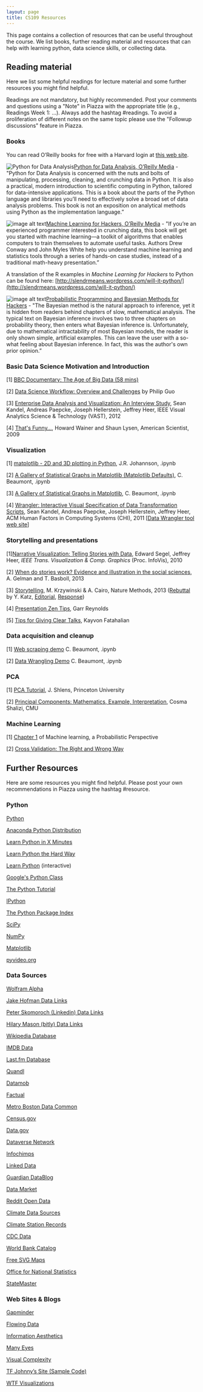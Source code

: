 ```yaml
---
layout: page
title: CS109 Resources
---
```


This page contains a collection of resources that can be useful throughout the course. We list books, further reading material and resources that can help with learning python, data science skills, or collecting data. 


## Reading material 
Here we list some helpful readings for lecture material and some further resources you might find helpful. 

Readings are not mandatory, but highly recommended. Post your comments and questions using a "Note" in Piazza with the appropriate title (e.g., Readings Week 1: …). Always add the hashtag #readings. To avoid a proliferation of different notes on the same topic please use the "Followup discussions" feature in Piazza.

### Books

You can read O’Reilly books for free with a Harvard login at [this web site](http://proquest.safaribooksonline.com.ezp-prod1.hul.harvard.edu/).

![Python for Data Analysis](../figures/image_0.gif)[Python for Data Analysis, O’Reilly Media](http://shop.oreilly.com/product/0636920023784.do) - "Python for Data Analysis is concerned with the nuts and bolts of manipulating, processing, cleaning, and crunching data in Python. It is also a practical, modern introduction to scientific computing in Python, tailored for data-intensive applications. This is a book about the parts of the Python language and libraries you’ll need to effectively solve a broad set of data analysis problems. This book is not an exposition on analytical methods using Python as the implementation language.”

![image alt text](../figures/image_1.gif)[Machine Learning for Hackers, O’Reilly Media](http://shop.oreilly.com/product/0636920018483.do) - "If you’re an experienced programmer interested in crunching data, this book will get you started with machine learning—a toolkit of algorithms that enables computers to train themselves to automate useful tasks. Authors Drew Conway and John Myles White help you understand machine learning and statistics tools through a series of hands-on case studies, instead of a traditional math-heavy presentation.”

A translation of the R examples in *Machine Learning for Hackers* to Python can be found here: [http://slendrmeans.wordpress.com/will-it-python/](http://slendrmeans.wordpress.com/will-it-python/)

![image alt text](../figures/image_2.png)[Probabilistic Programming and Bayesian Methods for Hackers](http://nbviewer.ipython.org/urls/raw.github.com/CamDavidsonPilon/Probabilistic-Programming-and-Bayesian-Methods-for-Hackers/master/Prologue/Prologue.ipynb) - "The Bayesian method is the natural approach to inference, yet it is hidden from readers behind chapters of slow, mathematical analysis. The typical text on Bayesian inference involves two to three chapters on probability theory, then enters what Bayesian inference is. Unfortunately, due to mathematical intractability of most Bayesian models, the reader is only shown simple, artificial examples. This can leave the user with a so-what feeling about Bayesian inference. In fact, this was the author's own prior opinion.”

### Basic Data Science Motivation and Introduction

[1] [BBC Documentary: The Age of Big Data (58 mins)](https://www.youtube.com/watch?v=dzlwhP5JejA)

[2] [Data Science Workflow: Overview and Challenges](http://cacm.acm.org/blogs/blog-cacm/169199-data-science-workflow-overview-and-challenges/fulltext) by Philip Guo

[3] [Enterprise Data Analysis and Visualization: An Interview Study](http://vis.stanford.edu/files/2012-EnterpriseAnalysisInterviews-VAST.pdf), Sean Kandel, Andreas Paepcke, Joseph Hellerstein, Jeffrey Heer, IEEE Visual Analytics Science & Technology (VAST), 2012

[4] [That's Funny…](http://www.americanscientist.org/issues/pub/thats-funny), Howard Wainer and Shaun Lysen, American Scientist, 2009

### Visualization

[1] [matplotlib - 2D and 3D plotting in Python](http://nbviewer.ipython.org/urls/raw.github.com/jrjohansson/scientific-python-lectures/master/Lecture-4-Matplotlib.ipynb), J.R. Johannson, .ipynb

[2] [A Gallery of Statistical Graphs in Matplotlib (Matplotlib Defaults)](http://nbviewer.ipython.org/urls/raw.github.com/cs109/content/master/lec_03_statistical_graphs_mpl_default.ipynb), C. Beaumont, .ipynb

[3] [A Gallery of Statistical Graphs in Matplotlib](http://nbviewer.ipython.org/urls/raw.github.com/cs109/content/master/lec_03_statistical_graphs.ipynb), C. Beaumont, .ipynb

[4] [Wrangler: Interactive Visual Specification of Data Transformation Scripts](http://vis.stanford.edu/papers/wrangler), Sean Kandel, Andreas Paepcke, Joseph Hellerstein, Jeffrey Heer, ACM Human Factors in Computing Systems (CHI), 2011 [[Data Wrangler tool web site](http://vis.stanford.edu/wrangler/)]

### Storytelling and presentations

[1][Narrative Visualization: Telling Stories with Data](http://vis.stanford.edu/papers/narrative), Edward Segel, Jeffrey Heer, *IEEE Trans. Visualization & Comp. Graphics* (Proc. InfoVis), 2010

[2] [When do stories work? Evidence and illustration in the social sciences](http://www.stat.columbia.edu/~gelman/research/unpublished/Storytelling%20as%20Ideology%2010.pdf), A. Gelman and T. Basboll, 2013

[3] [Storytelling](http://www.nature.com/nmeth/journal/v10/n8/full/nmeth.2571.html), M. Krzywinski & A. Cairo, Nature Methods, 2013 ([Rebuttal](http://www.nature.com/nmeth/journal/v10/n11/full/nmeth.2699.html) by Y. Katz, [Editorial](http://www.nature.com/nmeth/journal/v10/n11/full/nmeth.2726.html), [Response](http://blogs.nature.com/methagora/2013/10/alberto-cairo-on-storytelling-in-science-communication.html))

[4] [Presentation Zen Tips](http://www.garrreynolds.com/Presentation/pdf/presentation_tips.pdf), Garr Reynolds

[5] [Tips for Giving Clear Talks](http://www.cs.cmu.edu/~kayvonf/misc/cleartalktips.pdf), Kayvon Fatahalian 


### Data acquisition and cleanup

[1] [Web scraping demo](http://nbviewer.ipython.org/urls/raw.github.com/cs109/content/master/lec_04_scraping.ipynb) C. Beaumont, .ipynb

[2] [Data Wrangling Demo](http://nbviewer.ipython.org/urls/raw.github.com/cs109/content/master/lec_04_wrangling.ipynb) C. Beaumont, .ipynb

### PCA

[1] [PCA Tutorial](http://www.cs.princeton.edu/picasso/mats/PCA-Tutorial-Intuition_jp.pdf), J. Shlens, Princeton University

[2] [Principal Components: Mathematics, Example, Interpretation](http://www.stat.cmu.edu/~cshalizi/350/lectures/10/lecture-10.pdf), Cosma Shalizi, CMU

### Machine Learning 

[1] [Chapter 1](http://www.cs.ubc.ca/~murphyk/MLbook/pml-intro-22may12.pdf) of Machine learning, a Probabilistic Perspective

[2] [Cross Validation: The Right and Wrong Way](http://nbviewer.ipython.org/urls/raw.github.com/cs109/content/master/lec_10_cross_val.ipynb)


## Further Resources
Here are some resources you might find helpful. Please post your own recommendations in Piazza using the hashtag #resource. 

### Python

[Python](http://python.org/)

[Anaconda Python Distribution](http://www.continuum.io/downloads)

[Learn Python in X Minutes](https://github.com/adambard/learnxinyminutes-docs/blob/master/python.html.markdown)

[Learn Python the Hard Way](http://learnpythonthehardway.org/)

[Learn Python](http://www.learnpython.org/) (interactive)

[Google's Python Class](http://code.google.com/edu/languages/google-python-class/)

[The Python Tutorial](http://docs.python.org/tutorial/)

[IPython](http://ipython.org/)

[The Python Package Index](http://pypi.python.org/pypi)

[SciPy](http://www.scipy.org/)

[NumPy](http://numpy.scipy.org/)

[Matplotlib](http://matplotlib.sourceforge.net/)

[pyvideo.org](http://pyvideo.org/)

### Data Sources

[Wolfram Alpha](http://www.wolframalpha.com/)

[Jake Hofman Data Links](http://delicious.com/jhofman/data)

[Peter Skomoroch (Linkedin) Data Links](http://delicious.com/pskomoroch/dataset)

[Hilary Mason (bitly) Data Links](http://bitly.com/bundles/hmason/1)

[Wikipedia Database](http://en.wikipedia.org/wiki/Wikipedia:Database_download)

[IMDB Data](http://www.imdb.com/interfaces)

[Last.fm Database](http://www.dtic.upf.edu/~ocelma/MusicRecommendationDataset/index.html)

[Quandl](http://www.quandl.com)

[Datamob](http://datamob.org/datasets)

[Factual](http://www.factual.com/)

[Metro Boston Data Common](http://metrobostondatacommon.org/)

[Census.gov](http://www.census.gov/)

[Data.gov](http://www.data.gov/)

[Dataverse Network](http://thedata.org/)

[Infochimps](http://infochimps.com/)

[Linked Data](http://linkeddata.org/)

[Guardian DataBlog](http://www.guardian.co.uk/news/datablog)

[Data Market](http://datamarket.com/)

[Reddit Open Data](http://www.reddit.com/r/opendata)

[Climate Data Sources](http://www.realclimate.org/index.php/data-sources/)

[Climate Station Records](http://www.metoffice.gov.uk/climatechange/science/monitoring/subsets.html)

[CDC Data](http://www.cdc.gov/nchs/data_access/data_tools.htm)

[World Bank Catalog](http://data.worldbank.org/data-catalog)

[Free SVG Maps](http://www.d-maps.com/index.php?lang=en)

[Office for National Statistics](http://www.statistics.gov.uk/default.asp)

[StateMaster](http://www.statemaster.com/index.php)

### Web Sites & Blogs

[Gapminder](http://www.gapminder.org/blog/)

[Flowing Data](http://flowingdata.com/)

[Information Aesthetics](http://infosthetics.com/)

[Many Eyes](http://manyeyes.alphaworks.ibm.com/manyeyes/)

[Visual Complexity](http://www.visualcomplexity.com/vc/)

[TF Johnny’s Site (Sample Code)](http://technologeeks.com/e61/)

[WTF Visualizations](http://wtfviz.net/)





